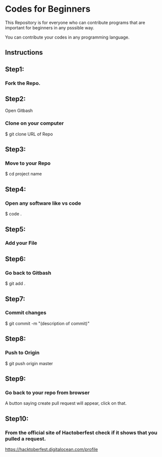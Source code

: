 # Codes for Beginners

This Repository is for everyone who can contribute programs that are important for beginners in any psssible way. 

You can contribute your codes in any programming language.

## Instructions

## Step1:
### Fork the Repo.

## Step2:
Open Gitbash
### Clone on your computer
$ git clone URL of Repo

## Step3:
### Move to your Repo
$ cd project name

## Step4:
### Open any software like vs code
$ code .

## Step5:
### Add your File

## Step6:
### Go back to Gitbash
$ git add .

## Step7:
### Commit changes
$ git commit -m "(description of commit)"

## Step8:
### Push to Origin
$ git push origin master

## Step9:
### Go back to your repo from browser
A button saying create pull request will appear, click on that.

## Step10:
### From the official site of Hactoberfest check if it shows that you pulled a request.
https://hacktoberfest.digitalocean.com/profile
